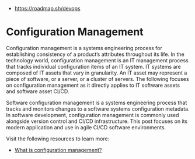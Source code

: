 - https://roadmap.sh/devops

# Configuration Management

Configuration management is a systems engineering process for  establishing consistency of a product’s attributes throughout its life.  In the technology world, configuration management is an IT management  process that tracks individual configuration items of an IT system. IT  systems are composed of IT assets that vary in granularity. An IT asset  may represent a piece of software, or a server, or a cluster of servers. The following focuses on configuration management as it directly  applies to IT software assets and software asset CI/CD.

Software configuration management is a systems engineering process  that tracks and monitors changes to a software systems configuration  metadata. In software development, configuration management is commonly  used alongside version control and CI/CD infrastructure. This post  focuses on its modern application and use in agile CI/CD software  environments.

Visit the following resources to learn more:

- [What is configuration management?](https://www.atlassian.com/microservices/microservices-architecture/configuration-management)